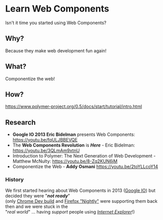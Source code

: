 # Learn Web Components

Isn't it time you started using Web Components?

## Why?

Because they make web development fun again!

## What?

Componentize the web!

## How?

https://www.polymer-project.org/0.5/docs/start/tutorial/intro.html

## Research

+ **Google IO 2013 Eric Bidelman** presents Web Components:
https://youtu.be/fqULJBBEVQE
+ The **Web Components Revolution** is ***Here*** - Eric Bidelman:
https://youtu.be/3QLmAm9xtnU
+ Introduction to Polymer: The Next Generation of
Web Development - Matthew McNulty: https://youtu.be/8-Zq2KUN6jM
+ Componentize the Web - **Addy Osmani**
https://youtu.be/2toYLLcoY14

### History

We first started hearing about Web Components in 2013
([Google IO](https://www.youtube.com/watch?v=fqULJBBEVQE))
but decided they were "***not ready***"  
(only [Chrome Dev build](https://www.google.co.uk/chrome/browser/canary.html)
  and [Firefox "Nightly"](https://nightly.mozilla.org/) were supporting them
  back then and we were stuck in the  
  "*real world*" ... having *support* people using
  [*Internet Explorer*](https://www.google.com/?#q=internet+explorer+must+die)!)
